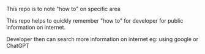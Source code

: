Thís repo is to note "how to" on specific area

This repo helps to quickly remember "how to" for developer for public ìnformation on internet.

Developer then can search more ìnformation on internet eg: using google or ChatGPT
